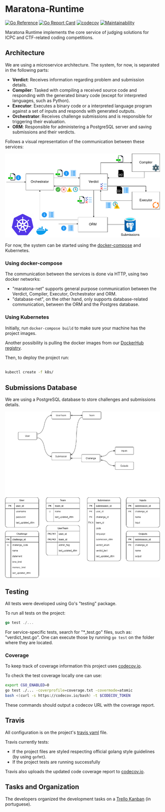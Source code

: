 # Maratona-Runtime

[![Go Reference](https://pkg.go.dev/badge/github.com/maratona-run-time/Maratona-Runtime?readme=expanded.svg)](https://pkg.go.dev/github.com/maratona-run-time/Maratona-Runtime?readme=expanded)
[![Go Report Card](https://goreportcard.com/badge/github.com/maratona-run-time/Maratona-Runtime)](https://goreportcard.com/report/github.com/maratona-run-time/Maratona-Runtime)
[![codecov](https://codecov.io/gh/maratona-run-time/Maratona-Runtime/branch/master/graph/badge.svg?token=G1GDE2TBXU)](https://codecov.io/gh/maratona-run-time/Maratona-Runtime)
[![Maintainability](https://api.codeclimate.com/v1/badges/b4d5cb940795135cca45/maintainability)](https://codeclimate.com/github/maratona-run-time/Maratona-Runtime/maintainability)

Maratona Runtime implements the core service of judging solutions for ICPC and CTF-related coding competitions.

## Architecture

We are using a microservice architecture.
The system, for now, is separated in the following parts:

- **Verdict**: Receives information regarding problem and submission details.
- **Compiler**: Tasked with compiling a received source code and responding with the generated binary code (except for interpreted languages, such as Python).
- **Executor**: Executes a binary code or a interpreted language program against a set of inputs and responds with generated outputs.
- **Orchestrator**: Receives challenge submissions and is responsible for triggering their evaluation.
- **ORM**: Responsible for administering a PostgreSQL server and saving submissions and their verdicts.

Follows a visual representation of the communication between these services:

![Representation of the flow of information in the system communication.](assets/architecture.png)

For now, the system can be started using the [docker-compose](docker-compose.yml) and Kubernetes.

### Using docker-compose

The communication between the services is done via HTTP, using two docker networks:

- "maratona-net" supports general purpose communication between the Verdict, Compiler, Executor, Orchestrator and ORM.
- "database-net", on the other hand, only supports database-related communication, between the ORM and the Postgres database.

### Using Kubernetes

Initially, run `docker-compose build` to make sure your machine has the project images.

Another possibility is pulling the docker images from our [DockerHub registry](https://hub.docker.com/orgs/mruntime).

Then, to deploy the project run:

```bash

kubectl create -f k8s/
```

## Submissions Database

We are using a PostgreSQL database to store challenges and submissions details.

![Relational scheme of our database.](assets/db.png)

## Testing

All tests were developed using Go's "testing" package.

To run all tests on the project:

```go
go test ./...
```

For service-specific tests, search for "*_test.go" files, such as: "verdict_test.go".
One can execute those by running `go test` on the folder where they are located.

### Coverage

To keep track of coverage information this project uses [codecov.io](https://codecov.io/github/maratona-run-time/Maratona-Runtime).

To check the test coverage locally one can use:

```bash
export CGO_ENABLED=0
go test ./... -coverprofile=coverage.txt -covermode=atomic
bash <(curl -s https://codecov.io/bash) -t $CODECOV_TOKEN
```

These commands should output a codecov URL with the coverage report.

## Travis

All configuration is on the project's [travis yaml](.travis.yml) file.

Travis currently tests:

- If the project files are styled respecting official golang style guidelines (by using `gofmt`).
- If the project tests are running successfully

Travis also uploads the updated code coverage report to [codecov.io](codecov.io).

## Tasks and Organization

The developers organized the development tasks on a [Trello Kanban](https://trello.com/b/tZnrTevw/kanban) (in portuguese).
